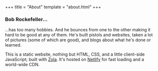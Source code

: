 +++
title = "About"
template = "about.html"
+++

### Bob Rockefeller…

…has too many hobbies. And he bounces from one to the other making it hard to be good at any of them. He's built pistols and websites, taken a lot of pictures (some of which are good), and blogs about what he's done or learned.

This is a static website, nothing but HTML, CSS, and a little client-side JavaScript; built with [Zola](https://www.getzola.org/). It's hosted on [Netlify](https://www.netlify.com/) for fast loading and a world-wide CDN.
